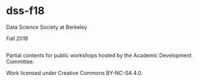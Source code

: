 # dss-f18 #
Data Science Society at Berkeley

*Fall 2018*

##
Partial contents for public workshops hosted by the Academic Development Committee.

Work licensed under Creative Commons BY-NC-SA 4.0.
